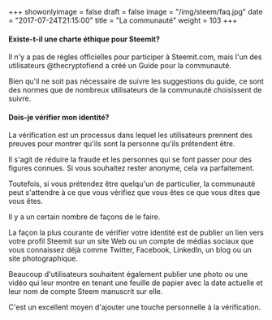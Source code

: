 +++
showonlyimage = false
draft = false
image = "/img/steem/faq.jpg"
date = "2017-07-24T21:15:00"
title = "La communauté"
weight = 103
+++

<!--more-->

#### Existe-t-il une charte éthique pour Steemit?

Il n'y a pas de règles officielles pour participer à Steemit.com, mais l'un des utilisateurs @thecryptofiend a créé un Guide pour la communauté.

Bien qu'il ne soit pas nécessaire de suivre les suggestions du guide, ce sont des normes que de nombreux utilisateurs de la communauté choisissent de suivre.

#### Dois-je vérifier mon identité?

La vérification est un processus dans lequel les utilisateurs prennent des preuves pour montrer qu'ils sont la personne qu'ils prétendent être.

Il s'agit de réduire la fraude et les personnes qui se font passer pour des figures connues.
Si vous souhaitez rester anonyme, cela va parfaitement.

Toutefois, si vous prétendez être quelqu'un de particulier, la communauté peut s'attendre à ce que vous vérifiez que vous êtes ce que vous dites que vous êtes.

Il y a un certain nombre de façons de le faire.

La façon la plus courante de vérifier votre identité est de publier un lien vers votre profil Steemit sur un site Web ou un compte de médias sociaux que vous connaissez déjà comme Twitter, Facebook, LinkedIn, un blog ou un site photographique.

Beaucoup d'utilisateurs souhaitent également publier une photo ou une vidéo qui leur montre en tenant une feuille de papier avec la date actuelle et leur nom de compte Steem manuscrit sur elle.

C'est un excellent moyen d'ajouter une touche personnelle à la vérification.